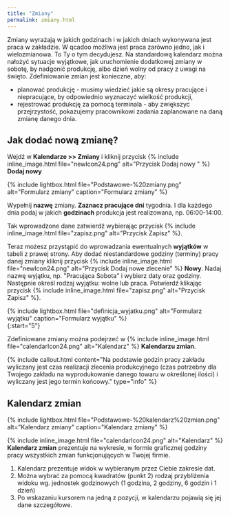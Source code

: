 ```yaml
---
title: "Zmiany"
permalink: zmiany.html
---
```

Zmiany wyrażają w jakich godzinach i w jakich dniach wykonywana jest praca w zakładzie. W qcadoo możliwa jest praca zarówno jedno, jak i wielozmianowa. To Ty o tym decydujesz. Na standardową kalendarz można nałożyć sytuacje wyjątkowe, jak uruchomienie dodatkowej zmiany w sobotę, by nadgonić produkcję, albo dzień wolny od pracy z uwagi na święto. 
Zdefiniowanie zmian jest konieczne, aby:
- planować produkcję - musimy wiedzieć jakie są okresy pracujące i niepracujące, by odpowiednio wyznaczyć wielkość produkcji,
- rejestrować produkcję za pomocą terminala - aby zwiększyc przejrzystość, pokazujemy pracownikowi zadania zaplanowane na daną zmianę danego dnia.

## Jak dodać nową zmianę?

Wejdź w **Kalendarze >> Zmiany** i kliknij przycisk {% include inline_image.html file="newIcon24.png" alt="Przycisk Dodaj nowy " %} **Dodaj nowy**

{% include lightbox.html file="Podstawowe-%20zmiany.png" alt="Formularz zmiany" caption="Formularz zmiany" %}  

Wypełnij **nazwę** zmiany. **Zaznacz pracujące dni** tygodnia. I dla każdego dnia podaj w jakich **godzinach** produkcja jest realizowana, np. 06:00-14:00. 

Tak wprowadzone dane zatwierdź wybierając przycisk {% include inline_image.html file="zapisz.png" alt="Przycisk Zapisz" %}.

Teraz możesz przystąpić do wprowadzania ewentualnych **wyjątków** w tabeli z prawej strony. Aby dodać niestandardowe godziny (terminy) pracy danej zmiany kliknij przycisk {% include inline_image.html file="newIcon24.png" alt="Przycisk Dodaj nowe zlecenie" %} **Nowy**. Nadaj nazwę wyjątku, np. "Pracująca Sobota" i wybierz daty oraz godziny. Następnie określ rodzaj wyjątku: wolne lub praca. Potwierdź klikając przycisk {% include inline_image.html file="zapisz.png" alt="Przycisk Zapisz" %}.

{% include lightbox.html file="definicja_wyjatku.png" alt="Formularz wyjątku" caption="Formularz wyjątku" %}  
{:start="5"}

Zdefiniowane zmiany można podejrzeć w {% include inline_image.html file="calendarIcon24.png" alt="Kalendarz" %} **Kalendarzu zmian**.

{% include callout.html content="Na podstawie godzin pracy zakładu wyliczany jest czas realizacji zlecenia produkcyjnego (czas potrzebny dla Twojego zakładu na wyprodukowanie danego towaru w określonej ilości) i wyliczany jest jego termin końcowy." type="info" %} 


## Kalendarz zmian

{% include lightbox.html file="Podstawowe-%20kalendarz%20zmian.png" alt="Kalendarz zmiany" caption="Kalendarz zmiany" %}  

{% include inline_image.html file="calendarIcon24.png" alt="Kalendarz" %} **Kalendarz zmian** prezentuje na wykresie, w formie graficznej godziny pracy wszystkich zmian funkcjonujących w Twojej firmie. 

1. Kalendarz prezentuje widok w wybieranym przez Ciebie zakresie dat.
2. Można wybrać za pomocą kwadratów (punkt 2) rodzaj przybliżenia widoku wg. jednostek godzinowych (1 godzina, 2 godziny, 6 godzin i 1 dzień)
3. Po wskazaniu kursorem na jedną z pozycji, w kalendarzu pojawią się jej dane szczegółowe.

